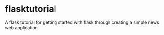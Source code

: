 # flasktutorial
A flask tutorial for getting started with flask through creating a simple news web application
